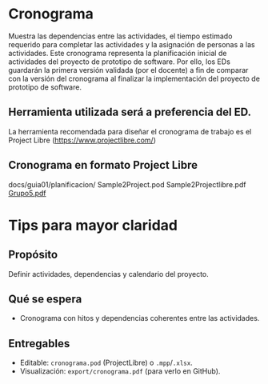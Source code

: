 # Cronograma
Muestra las dependencias entre las actividades, el tiempo estimado requerido para completar las actividades y la asignación de personas a las actividades. Este cronograma representa la planificación inicial de actividades del proyecto de prototipo de software. Por ello, los EDs guardarán la primera versión validada (por el docente) a fin de comparar con la versión del cronograma al finalizar la implementación del proyecto de prototipo de software.

## Herramienta utilizada será a preferencia del ED.
La herramienta recomendada para diseñar el cronograma de trabajo es el Project Libre (https://www.projectlibre.com/)


## Cronograma en formato Project Libre
docs/guia01/planificacion/
  Sample2Project.pod
  Sample2Projectlibre.pdf
[Grupo5.pdf](https://github.com/user-attachments/files/22726978/Grupo5.pdf)



# Tips para mayor claridad
## Propósito
Definir actividades, dependencias y calendario del proyecto.

## Qué se espera
- Cronograma con hitos y dependencias coherentes entre las actividades.

## Entregables
- Editable: `cronograma.pod` (ProjectLibre) o `.mpp`/`.xlsx`.
- Visualización: `export/cronograma.pdf` (para verlo en GitHub).




